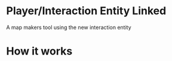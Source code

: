 # Player/Interaction Entity Linked
 A map makers tool using the new interaction entity

# How it works

